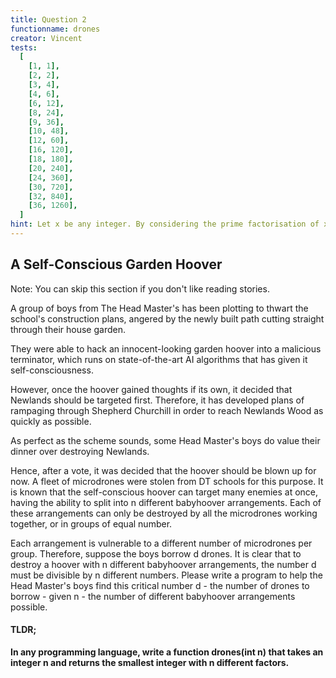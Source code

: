 ```yaml
---
title: Question 2
functionname: drones
creator: Vincent
tests:
  [
    [1, 1],
    [2, 2],
    [3, 4],
    [4, 6],
    [6, 12],
    [8, 24],
    [9, 36],
    [10, 48],
    [12, 60],
    [16, 120],
    [18, 180],
    [20, 240],
    [24, 360],
    [30, 720],
    [32, 840],
    [36, 1260],
  ]
hint: Let x be any integer. By considering the prime factorisation of x, we have where pi are its prime factors and mi ∈ Z+ are their respective powers. Try to express the number of factors of x as some expression involving all of the powers m1, m2, m3, . . .
---
```


## A Self-Conscious Garden Hoover

Note: You can skip this section if you don't like reading stories.

A group of boys from The Head Master's has been plotting to thwart the school's construction plans, angered by the newly built path cutting straight through their house garden.

They were able to hack an innocent-looking garden hoover into a malicious terminator, which runs on state-of-the-art AI algorithms that has given
it self-consciousness.

However, once the hoover gained thoughts if its own, it decided that Newlands should be targeted first. Therefore, it has developed plans of rampaging through Shepherd Churchill in order to reach Newlands Wood as quickly as possible.

As perfect as the scheme sounds, some Head Master's boys do value their dinner over destroying Newlands.

Hence, after a vote, it was decided that the hoover should be blown up for now. A fleet of microdrones were stolen from DT schools for this purpose. It is known that the self-conscious hoover can target many enemies at once, having the ability to split into n different babyhoover arrangements. Each of these arrangements can
only be destroyed by all the microdrones working together, or in groups of equal number.

Each arrangement is vulnerable to a different number of microdrones per group.
Therefore, suppose the boys borrow d drones. It is clear that to destroy a hoover with n different babyhoover arrangements, the number d must be divisible by n different numbers. Please write a program to help the Head Master's boys find this critical number d - the number of drones to borrow - given n - the number of different babyhoover arrangements possible.

#### TLDR;

**In any programming language, write a function drones(int n) that takes an integer n and returns the smallest integer with n different factors.**
